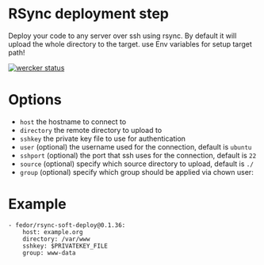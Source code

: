 # RSync deployment step
Deploy your code to any server over ssh using rsync. By default it will upload the whole directory to the target.
use Env variables for setup target path!

[![wercker status](https://app.wercker.com/status/9d72a4b411b0c34231e71fbac8c989e3/m "wercker status")](https://app.wercker.com/project/bykey/9d72a4b411b0c34231e71fbac8c989e3)

# Options

* `host` the hostname to connect to
* `directory` the remote directory to upload to
* `sshkey` the private key file to use for authentication
* `user` (optional) the username used for the connection, default is `ubuntu`
* `sshport` (optional) the port that ssh uses for the connection, default is `22`
* `source` (optional) specify which source directory to upload, default is `./`
* `group` (optional) specify which group should be applied via chown user:

# Example

    - fedor/rsync-soft-deploy@0.1.36:
        host: example.org
        directory: /var/www
        sshkey: $PRIVATEKEY_FILE
		group: www-data